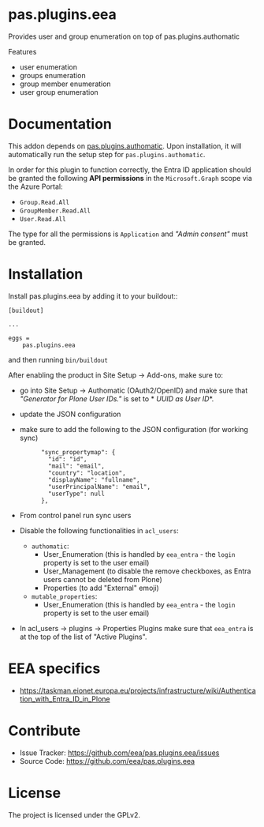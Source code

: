 # pas.plugins.eea

Provides user and group enumeration on top of pas.plugins.authomatic

Features

- user enumeration
- groups enumeration
- group member enumeration
- user group enumeration

# Documentation

This addon depends on [pas.plugins.authomatic](https://github.com/collective/pas.plugins.authomatic).
Upon installation, it will automatically run the setup step for `pas.plugins.authomatic`.

In order for this plugin to function correctly, the Entra ID application should be granted the following **API
permissions** in the `Microsoft.Graph` scope via the Azure Portal:

- `Group.Read.All`
- `GroupMember.Read.All`
- `User.Read.All`

The type for all the permissions is `Application` and _"Admin consent"_ must be granted.

# Installation

Install pas.plugins.eea by adding it to your buildout::

    [buildout]

    ...

    eggs =
        pas.plugins.eea

and then running ``bin/buildout``

After enabling the product in Site Setup -> Add-ons, make sure to:

- go into Site Setup -> Authomatic (OAuth2/OpenID) and make sure that _"Generator for Plone User IDs."_ is set to *
  *UUID as User ID**.
- update the JSON configuration
- make sure to add the following to the JSON configuration (for working sync)

            "sync_propertymap": {
              "id": "id",
              "mail": "email",
              "country": "location",
              "displayName": "fullname",
              "userPrincipalName": "email",
              "userType": null
            },
- From control panel run sync users  
- Disable the following functionalities in `acl_users`:
  - `authomatic`:
    - User_Enumeration (this is handled by `eea_entra` - the `login` property is set to the user email)
    - User_Management (to disable the remove checkboxes, as Entra users cannot be deleted from Plone)
    - Properties (to add "External" emoji)
  - `mutable_properties`:
    - User_Enumeration (this is handled by `eea_entra` - the `login` property is set to the user email)
- In acl_users -> plugins -> Properties Plugins make sure that `eea_entra` is at the top of the list of "Active Plugins".

# EEA specifics

- https://taskman.eionet.europa.eu/projects/infrastructure/wiki/Authentication_with_Entra_ID_in_Plone

# Contribute

- Issue Tracker: https://github.com/eea/pas.plugins.eea/issues
- Source Code: https://github.com/eea/pas.plugins.eea

# License

The project is licensed under the GPLv2.
